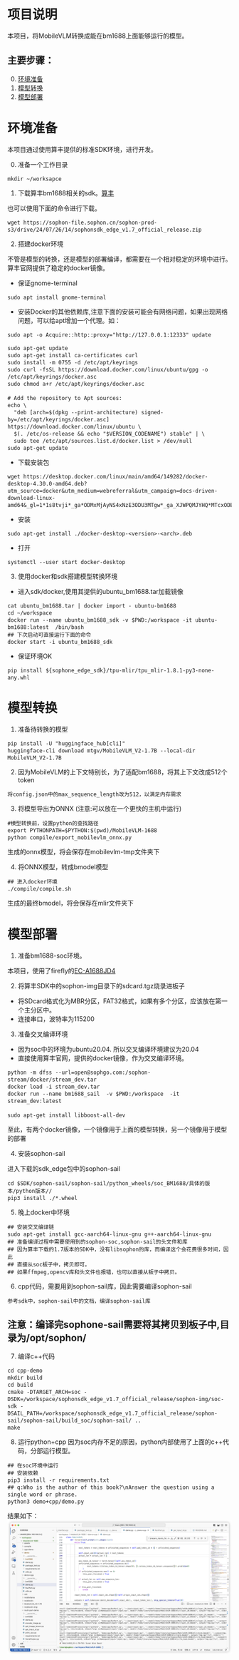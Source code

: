 
# 项目说明
本项目，将MobileVLM转换成能在bm1688上面能够运行的模型。

## 主要步骤：
0. [环境准备](#environment)
1. [模型转换](#transform)
2. [模型部署](#deploy)

<a id="environment"></a>

# 环境准备
本项目通过使用算丰提供的标准SDK环境，进行开发。

0. 准备一个工作目录
```shell
mkdir ~/worksapce
```

1. 下载算丰bm1688相关的sdk。[算丰](https://developer.sophgo.com/site/index/material/89/all.html)

也可以使用下面的命令进行下载。
```shell
wget https://sophon-file.sophon.cn/sophon-prod-s3/drive/24/07/26/14/sophonsdk_edge_v1.7_official_release.zip
```

2. 搭建docker环境

不管是模型的转换，还是模型的部署编译，都需要在一个相对稳定的环境中进行。算丰官网提供了稳定的docker镜像。

- 保证gnome-terminal
```
sudo apt install gnome-terminal
```
- 安装Docker的其他依赖库,注意下面的安装可能会有网络问题，如果出现网络问题，可以给apt增加一个代理。如：
```
sudo apt -o Acquire::http::proxy="http://127.0.0.1:12333" update
```

```
sudo apt-get update
sudo apt-get install ca-certificates curl
sudo install -m 0755 -d /etc/apt/keyrings
sudo curl -fsSL https://download.docker.com/linux/ubuntu/gpg -o /etc/apt/keyrings/docker.asc
sudo chmod a+r /etc/apt/keyrings/docker.asc

# Add the repository to Apt sources:
echo \
  "deb [arch=$(dpkg --print-architecture) signed-by=/etc/apt/keyrings/docker.asc] https://download.docker.com/linux/ubuntu \
  $(. /etc/os-release && echo "$VERSION_CODENAME") stable" | \
  sudo tee /etc/apt/sources.list.d/docker.list > /dev/null
sudo apt-get update
```

- 下载安装包
```
wget https://desktop.docker.com/linux/main/amd64/149282/docker-desktop-4.30.0-amd64.deb?utm_source=docker&utm_medium=webreferral&utm_campaign=docs-driven-download-linux-amd64&_gl=1*1s8tvji*_ga*ODMxMjAyNS4xNzE3ODU3MTgw*_ga_XJWPQMJYHQ*MTcxODExNjQxOC42LjEuMTcxODExNjUyMi42MC4wLjA.
```

- 安装
```
sudo apt-get install ./docker-desktop-<version>-<arch>.deb
```

- 打开
```
systemctl --user start docker-desktop
```

3. 使用docker和sdk搭建模型转换环境

- 进入sdk/docker,使用其提供的ubuntu_bm1688.tar加载镜像
```shell
cat ubuntu_bm1688.tar | docker import - ubuntu-bm1688
cd ~/workspace
docker run --name ubuntu_bm1688_sdk -v $PWD:/workspace -it ubuntu-bm1688:latest  /bin/bash
## 下次启动可直接运行下面的命令
docker start -i ubuntu_bm1688_sdk
```
- 保证环境OK
```shell
pip install ${sophone_edge_sdk}/tpu-mlir/tpu_mlir-1.8.1-py3-none-any.whl
```

<a id="transform"></a>

# 模型转换

1. 准备待转换的模型
```shell
pip install -U "huggingface_hub[cli]"
huggingface-cli download mtgv/MobileVLM_V2-1.7B --local-dir MobileVLM_V2-1.7B
```
2. 因为MobileVLM的上下文特别长，为了适配bm1688，将其上下文改成512个token
```
将config.json中的max_sequence_length改为512，以满足内存需求
```
3. 将模型导出为ONNX (注意:可以放在一个更快的主机中运行)
```shell
#模型转换前，设置python的查找路径
export PYTHONPATH=$PYTHON:$(pwd)/MobileVLM-1688
python compile/export_mobilevlm_onnx.py
```
生成的onnx模型，将会保存在mobilevlm-tmp文件夹下

4. 将ONNX模型，转成bmodel模型
```shell
## 进入docker环境
./compile/compile.sh
```
生成的最终bmodel，将会保存在mlir文件夹下

<a id="transform"></a>

# 模型部署

1. 准备bm1688-soc环境。

本项目，使用了firefly的[EC-A1688JD4](https://www.t-firefly.com/product/embed/eca1688jd4)

2. 将算丰SDK中的sophon-img目录下的sdcard.tgz烧录进板子
- 将SDcard格式化为MBR分区，FAT32格式，如果有多个分区，应该放在第一个主分区中。
- 连接串口，波特率为115200

3. 准备交叉编译环境

- 因为soc中的环境为ubuntu20.04. 所以交叉编译环境建议为20.04
- 直接使用算丰官网，提供的docker镜像，作为交叉编译环境。
```shell
python -m dfss --url=open@sophgo.com:/sophon-stream/docker/stream_dev.tar
docker load -i stream_dev.tar
docker run --name bm1688_sail  -v $PWD:/workspace  -it stream_dev:latest

sudo apt-get install libboost-all-dev
```
至此，有两个docker镜像，一个镜像用于上面的模型转换，另一个镜像用于模型的部署

4. 安装sophon-sail

进入下载的sdk_edge包中的sophon-sail
```
cd $SDK/sophon-sail/sophon-sail/python_wheels/soc_BM1688/具体的版本/python版本//
pip3 install ./*.wheel
```

5. 晚上docker中环境
```shell
## 安装交叉编译链
sudo apt-get install gcc-aarch64-linux-gnu g++-aarch64-linux-gnu
## 准备编译过程中需要使用到的sophon-soc,sophon-sail的头文件和库
## 因为算丰下载的1.7版本的SDK中，没有libsophon的库，而编译这个会花费很多时间，因此
## 直接从soc板子中，拷贝即可。
## 如果ffmpeg,opencv库和头文件也报错，也可以直接从板子中拷贝。
```

6. cpp代码，需要用到sophon-sail库，因此需要编译sophon-sail
```shell
参考sdk中，sophon-sail中的文档，编译sophon-sail库
```
## 注意：编译完sophone-sail需要将其拷贝到板子中,目录为/opt/sophon/

7. 编译c++代码
```shell
cd cpp-demo
mkdir build
cd build
cmake -DTARGET_ARCH=soc -DSDK=/workspace/sophonsdk_edge_v1.7_official_release/sophon-img/soc-sdk -DSAIL_PATH=/workspace/sophonsdk_edge_v1.7_official_release/sophon-sail/sophon-sail/build_soc/sophon-sail/ ..
make
```

8. 运行python+cpp
因为soc内存不足的原因，python内部使用了上面的c++代码，分部运行模型。
```shell
## 在soc环境中运行
## 安装依赖
pip3 install -r requirements.txt
## q:Who is the author of this book?\nAnswer the question using a single word or phrase.
python3 demo+cpp/demo.py
```
结果如下：
<img src="./assets/result_demo-cpp.png" alt="运行结果" title="结果">